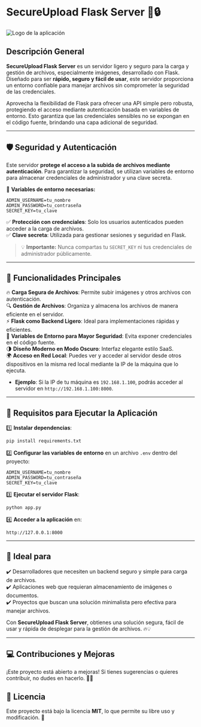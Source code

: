 
# **SecureUpload Flask Server 🚀🔒**

![Logo de la aplicación](images/logo.png)

## **Descripción General**  
**SecureUpload Flask Server** es un servidor ligero y seguro para la carga y gestión de archivos, especialmente imágenes, desarrollado con Flask. Diseñado para ser **rápido, seguro y fácil de usar**, este servidor proporciona un entorno confiable para manejar archivos sin comprometer la seguridad de las credenciales.

Aprovecha la flexibilidad de Flask para ofrecer una API simple pero robusta, protegiendo el acceso mediante autenticación basada en variables de entorno. Esto garantiza que las credenciales sensibles no se expongan en el código fuente, brindando una capa adicional de seguridad.

---

## **🛡️ Seguridad y Autenticación**  
Este servidor **protege el acceso a la subida de archivos mediante autenticación**. Para garantizar la seguridad, se utilizan variables de entorno para almacenar credenciales de administrador y una clave secreta.

🔑 **Variables de entorno necesarias:**  
```plaintext
ADMIN_USERNAME=tu_nombre
ADMIN_PASSWORD=tu_contraseña
SECRET_KEY=tu_clave
```
✅ **Protección con credenciales**: Solo los usuarios autenticados pueden acceder a la carga de archivos.  
✅ **Clave secreta**: Utilizada para gestionar sesiones y seguridad en Flask.  

> 💡 **Importante:** Nunca compartas tu `SECRET_KEY` ni tus credenciales de administrador públicamente.

---

## **📂 Funcionalidades Principales**  
🔥 **Carga Segura de Archivos**: Permite subir imágenes y otros archivos con autenticación.  
🔍 **Gestión de Archivos**: Organiza y almacena los archivos de manera eficiente en el servidor.  
⚡ **Flask como Backend Ligero**: Ideal para implementaciones rápidas y eficientes.  
🔐 **Variables de Entorno para Mayor Seguridad**: Evita exponer credenciales en el código fuente.  
🌗 **Diseño Moderno en Modo Oscuro**: Interfaz elegante estilo SaaS.  
🌍 **Acceso en Red Local**: Puedes ver y acceder al servidor desde otros dispositivos en la misma red local mediante la IP de la máquina que lo ejecuta.  
   - **Ejemplo**: Si la IP de tu máquina es `192.168.1.100`, podrás acceder al servidor en `http://192.168.1.100:8000`.


---

## **📌 Requisitos para Ejecutar la Aplicación**  
1️⃣ **Instalar dependencias**:  
```bash
pip install requirements.txt
```  
2️⃣ **Configurar las variables de entorno** en un archivo `.env` dentro del proyecto:  
```plaintext
ADMIN_USERNAME=tu_nombre
ADMIN_PASSWORD=tu_contraseña
SECRET_KEY=tu_clave
```  
3️⃣ **Ejecutar el servidor Flask**:  
```bash
python app.py
```  
4️⃣ **Acceder a la aplicación** en:  
```
http://127.0.0.1:8000
```

---

## **🚀 Ideal para**  
✔️ Desarrolladores que necesiten un backend seguro y simple para carga de archivos.  
✔️ Aplicaciones web que requieran almacenamiento de imágenes o documentos.  
✔️ Proyectos que buscan una solución minimalista pero efectiva para manejar archivos.  

Con **SecureUpload Flask Server**, obtienes una solución segura, fácil de usar y rápida de desplegar para la gestión de archivos. 🔥💡  

---

## **💻 Contribuciones y Mejoras**  
¡Este proyecto está abierto a mejoras! Si tienes sugerencias o quieres contribuir, no dudes en hacerlo. 📩✨  

## **📜 Licencia**  
Este proyecto está bajo la licencia **MIT**, lo que permite su libre uso y modificación. 🎯
